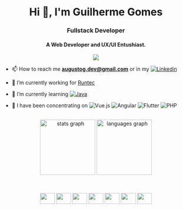 <h1 align="center">Hi 👋, I'm Guilherme Gomes</h1>
<h3 align="center">Fullstack Developer </h3>

<h4 align="center">A Web Developer and UX/UI Entushiast.</h4>

<div align="center">
  <img src="https://i.giphy.com/media/v1.Y2lkPTc5MGI3NjExcXdkODdiZGQwZWNoMmU1cGU2aHl4czZubWhxY2xtdnNncTAxOWtsdSZlcD12MV9pbnRlcm5hbF9naWZfYnlfaWQmY3Q9Zw/l0HUhmhLMitxCifsc/giphy.gif" />
</div>


- 📫 How to reach me **augustog.dev@gmail.com** or in my [<img src="https://img.shields.io/badge/LinkedIn-0077B5?style=for-the-badge&logo=linkedin&logoColor=white" alt="Linkedin" style="max-width: 100%;" />](https://www.linkedin.com/in/guilherme-augustog/)

- 🔭 I’m currently working for [Runtec](https://www.runtec.com.br)

- 📖 I’m currently learning [<img src="https://img.shields.io/badge/Java-ED8B00?style=for-the-badge&logo=openjdk&logoColor=white" alt="Java" style="max-width: 100%;" />](https://en.wikipedia.org/wiki/Java_(programming_language))


- 🌱 I have been concentrating on <img src="https://img.shields.io/badge/Vue.js-35495E?style=for-the-badge&logo=vue.js&logoColor=4FC08D" alt="Vue.js" style="max-width: 100%;" />&nbsp;<img src="https://img.shields.io/badge/Angular-DD0031?style=for-the-badge&logo=angular&logoColor=white" alt="Angular" style="max-width: 100%;" />&nbsp;<img src="https://img.shields.io/badge/Flutter-02569B?style=for-the-badge&logo=flutter&logoColor=white" alt="Flutter" style="max-width: 100%;" />&nbsp;<img src="https://img.shields.io/badge/PHP-777BB4?style=for-the-badge&logo=php&logoColor=white" alt="PHP" style="max-width: 100%;" />


##
<div align="center">
  <img src="https://github-readme-stats.vercel.app/api?username=emeritvs&hide_title=false&hide_rank=false&show_icons=true&include_all_commits=true&count_private=true&disable_animations=false&theme=tokyonight&locale=en&hide_border=false" height="150" alt="stats graph"  />
  <img src="https://github-readme-stats.vercel.app/api/top-langs?username=emeritvs&locale=en&hide_title=false&layout=compact&card_width=320&langs_count=5&theme=tokyonight&hide_border=false" height="150" alt="languages graph"  />
</div>

##

<div align="center"><br>
  <img align="center" height="30" width="40" src="https://cdn.jsdelivr.net/gh/devicons/devicon@latest/icons/javascript/javascript-original.svg" />
  <img align="center" height="30" width="40" src="https://cdn.jsdelivr.net/gh/devicons/devicon@latest/icons/typescript/typescript-original.svg" />
  <img align="center" height="30" width="40" src="https://cdn.jsdelivr.net/gh/devicons/devicon@latest/icons/react/react-original.svg" />
  <img align="center" height="30" width="40" src="https://cdn.jsdelivr.net/gh/devicons/devicon@latest/icons/nextjs/nextjs-original-wordmark.svg" />
  <img align="center" height="30" width="40" src="https://cdn.jsdelivr.net/gh/devicons/devicon@latest/icons/angular/angular-original.svg" />
  <img align="center" height="30" width="40" src="https://cdn.jsdelivr.net/gh/devicons/devicon@latest/icons/vuejs/vuejs-original.svg" /> 
  <img align="center" height="30" width="40" src="https://cdn.jsdelivr.net/gh/devicons/devicon@latest/icons/flutter/flutter-original.svg" /> 
</div>

